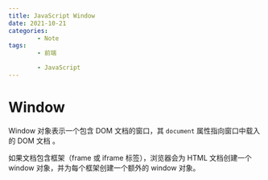 ```yaml
---
title: JavaScript Window
date: 2021-10-21
categories:
        - Note
tags:
        - 前端

        - JavaScript
---
```


# Window

Window 对象表示一个包含 DOM 文档的窗口，其 `document` 属性指向窗口中载入的 DOM 文档 。

如果文档包含框架（frame 或 iframe 标签），浏览器会为 HTML 文档创建一个 window 对象，并为每个框架创建一个额外的 window 对象。
